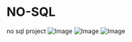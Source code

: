 # NO-SQL
no sql project 
![Image](https://github.com/user-attachments/assets/106b08bd-40b9-4b55-a9bd-e657e70bf5a3)
![Image](https://github.com/user-attachments/assets/43f019a6-d295-4e94-9fac-5c1df9e744aa)
![Image](https://github.com/user-attachments/assets/4c4f91b8-a26b-48c1-b1b0-df52fcdc3539)
